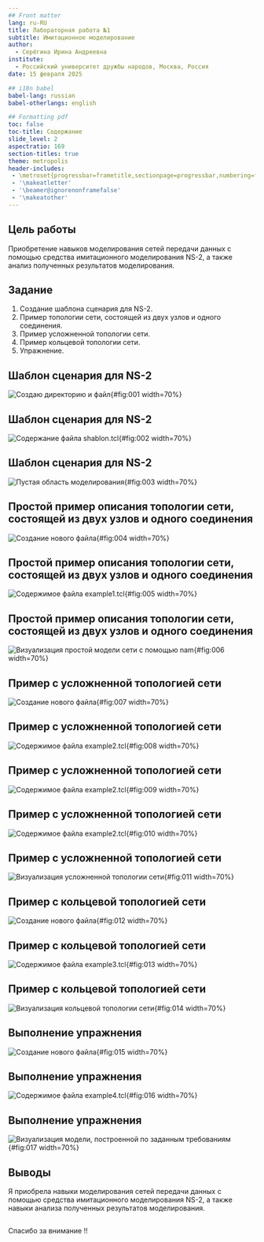 ```yaml
---
## Front matter
lang: ru-RU
title: Лабораторная работа №1
subtitle: Имитационное моделирование
author:
  - Серёгина Ирина Андреевна
institute:
  - Российский университет дружбы народов, Москва, Россия
date: 15 февраля 2025

## i18n babel
babel-lang: russian
babel-otherlangs: english

## Formatting pdf
toc: false
toc-title: Содержание
slide_level: 2
aspectratio: 169
section-titles: true
theme: metropolis
header-includes:
 - \metroset{progressbar=frametitle,sectionpage=progressbar,numbering=fraction}
 - '\makeatletter'
 - '\beamer@ignorenonframefalse'
 - '\makeatother'
---
```


## Цель работы

Приобретение навыков моделирования сетей передачи данных с помощью средства имитационного моделирования NS-2, а также анализ полученных результатов моделирования.

## Задание

1. Создание шаблона сценария для NS-2.
2. Пример топологии сети, состоящей из двух узлов и одного соединения.
3. Пример усложненной топологии сети.
4. Пример кольцевой топологии сети.
5. Упражнение.

## Шаблон сценария для NS-2

![Создаю директорию и файл](image/1.png){#fig:001 width=70%}

## Шаблон сценария для NS-2

![Содержание файла shablon.tcl](image/2.png){#fig:002 width=70%}

## Шаблон сценария для NS-2

![Пустая область моделирования](image/3.png){#fig:003 width=70%}

## Простой пример описания топологии сети, состоящей из двух узлов и одного соединения

![Создание нового файла](image/4.png){#fig:004 width=70%}

## Простой пример описания топологии сети, состоящей из двух узлов и одного соединения

![Содержимое файла example1.tcl](image/5.png){#fig:005 width=70%}

## Простой пример описания топологии сети, состоящей из двух узлов и одного соединения

![Визуализация простой модели сети с помощью nam](image/6.png){#fig:006 width=70%}

## Пример с усложненной топологией сети

![Создание нового файла](image/7.png){#fig:007 width=70%} 

## Пример с усложненной топологией сети

![Содержимое файла example2.tcl](image/8.png){#fig:008 width=70%} 

## Пример с усложненной топологией сети

![Содержимое файла example2.tcl](image/9.png){#fig:009 width=70%} 

## Пример с усложненной топологией сети

![Содержимое файла example2.tcl](image/10.png){#fig:010 width=70%} 

## Пример с усложненной топологией сети

![Визуализация усложненной топологии сети](image/11.png){#fig:011 width=70%} 

## Пример с кольцевой топологией сети

![Создание нового файла](image/12.png){#fig:012 width=70%} 

## Пример с кольцевой топологией сети

![Содержимое файла example3.tcl](image/13.png){#fig:013 width=70%} 

## Пример с кольцевой топологией сети

![Визуализация кольцевой топологии сети](image/14.png){#fig:014 width=70%} 

## Выполнение упражнения

![Создание нового  файла](image/15.png){#fig:015 width=70%} 

## Выполнение упражнения

![Содержимое файла example4.tcl](image/16.png){#fig:016 width=70%} 

## Выполнение упражнения

![Визуализация модели, построенной по заданным требованиям](image/17.png){#fig:017 width=70%} 

## Выводы

Я приобрела навыки моделирования сетей передачи данных с помощью средства имитационного моделирования NS-2, а также навыки анализа полученных результатов моделирования.

##

Спасибо за внимание !!



